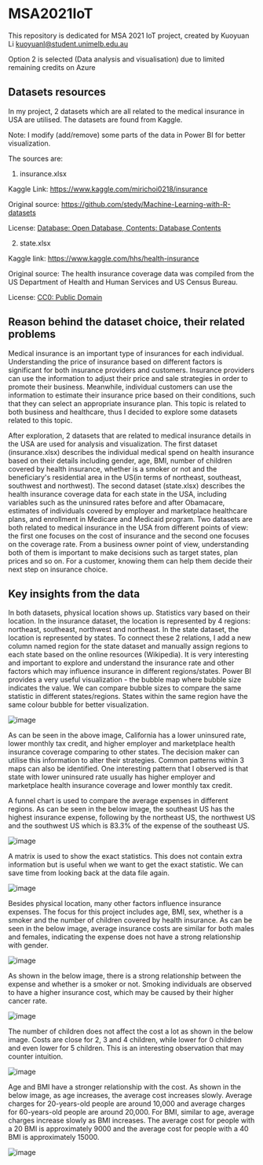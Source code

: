 # MSA2021IoT
This repository is dedicated for MSA 2021 IoT project, created by Kuoyuan Li kuoyuanl@student.unimelb.edu.au

Option 2 is selected (Data analysis and visualisation) due to limited remaining credits on Azure

## Datasets resources
In my project, 2 datasets which are all related to the medical insurance in USA are utilised. The datasets are found from Kaggle.

Note: I modify (add/remove) some parts of the data in Power BI for better visualization.

The sources are:

1. insurance.xlsx

Kaggle Link: https://www.kaggle.com/mirichoi0218/insurance

Original source: https://github.com/stedy/Machine-Learning-with-R-datasets

License: [Database: Open Database, Contents: Database Contents](https://opendatacommons.org/licenses/dbcl/1-0/)

2. state.xlsx

Kaggle link: https://www.kaggle.com/hhs/health-insurance

Original source: The health insurance coverage data was compiled from the US Department of Health and Human Services and US Census Bureau.

License: [CC0: Public Domain](https://creativecommons.org/publicdomain/zero/1.0/)

## Reason behind the dataset choice, their related problems
Medical insurance is an important type of insurances for each individual. Understanding the price of insurance based on different factors is significant for both insurance providers and customers. Insurance providers can use the information to adjust their price and sale strategies in order to promote their business. Meanwhile, individual customers can use the information to estimate their insurance price based on their conditions, such that they can select an appropriate insurance plan. This topic is related to both business and healthcare, thus I decided to explore some datasets related to this topic.

After exploration, 2 datasets that are related to medical insurance details in the USA are used for analysis and visualization. The first dataset (insurance.xlsx) describes the individual medical spend on health insurance based on their details including gender, age, BMI, number of children covered by health insurance, whether is a smoker or not and the beneficiary's residential area in the US(in terms of northeast, southeast, southwest and northwest). The second dataset (state.xlsx) describes the health insurance coverage data for each state in the USA, including variables such as the uninsured rates before and after Obamacare, estimates of individuals covered by employer and marketplace healthcare plans, and enrollment in Medicare and Medicaid program. Two datasets are both related to medical insurance in the USA from different points of view: the first one focuses on the cost of insurance and the second one focuses on the coverage rate. From a business owner point of view, understanding both of them is important to make decisions such as target states, plan prices and so on. For a customer, knowing them can help them decide their next step on insurance choice.

## Key insights from the data
In both datasets, physical location shows up. Statistics vary based on their location. In the insurance dataset, the location is represented by 4 regions: northeast, southeast, northwest and northeast. In the state dataset, the location is represented by states. To connect these 2 relations, I add a new column named region for the state dataset and manually assign regions to each state based on the online resources (Wikipedia). It is very interesting and important to explore and understand the insurance rate and other factors which may influence insurance in different regions/states. Power BI provides a very useful visualization - the bubble map where bubble size indicates the value. We can compare bubble sizes to compare the same statistic in different states/regions. States within the same region have the same colour bubble for better visualization.

![image](https://user-images.githubusercontent.com/66192678/133436385-3d84f4af-18a9-4b63-aca7-0a987d4f0efb.png)

As can be seen in the above image, California has a lower uninsured rate, lower monthly tax credit, and higher employer and marketplace health insurance coverage comparing to other states. The decision maker can utilise this information to alter their strategies. Common patterns within 3 maps can also be identified. One interesting pattern that I observed is that state with lower uninsured rate usually has higher employer and marketplace health insurance coverage and lower monthly tax credit.

A funnel chart is used to compare the average expenses in different regions. As can be seen in the below image, the southeast US has the highest insurance expense, following by the northeast US, the northwest US and the southwest US which is 83.3% of the expense of the southeast US.

![image](https://user-images.githubusercontent.com/66192678/133437326-9ceca15c-5116-424d-8dd7-e48fbe0c0c7d.png)

A matrix is used to show the exact statistics. This does not contain extra information but is useful when we want to get the exact statistic. We can save time from looking back at the data file again.

![image](https://user-images.githubusercontent.com/66192678/133437553-4bbc6db8-064a-4668-800d-6c0b5f5f0562.png)

Besides physical location, many other factors influence insurance expenses. The focus for this project includes age, BMI, sex, whether is a smoker and the number of children covered by health insurance. As can be seen in the below image, average insurance costs are similar for both males and females, indicating the expense does not have a strong relationship with gender. 

![image](https://user-images.githubusercontent.com/66192678/133438804-e695b975-859e-4cab-89fc-67bd19931954.png)

As shown in the below image, there is a strong relationship between the expense and whether is a smoker or not. Smoking individuals are observed to have a higher insurance cost, which may be caused by their higher cancer rate. 

![image](https://user-images.githubusercontent.com/66192678/133439072-78b22f82-a2a5-49a5-99a1-668994a220fe.png)

The number of children does not affect the cost a lot as shown in the below image. Costs are close for 2, 3 and 4 children, while lower for 0 children and even lower for 5 children. This is an interesting observation that may counter intuition. 

![image](https://user-images.githubusercontent.com/66192678/133439770-fc5e91fc-7f8f-4391-9ad8-2004ba3dcc78.png)

Age and BMI have a stronger relationship with the cost. As shown in the below image, as age increases, the average cost increases slowly. Average charges for 20-years-old people are around 10,000 and average charges for 60-years-old people are around 20,000. For BMI, similar to age, average charges increase slowly as BMI increases. The average cost for people with a 20 BMI is approximately 9000 and the average cost for people with a 40 BMI is approximately 15000.

![image](https://user-images.githubusercontent.com/66192678/133439897-8e327ad2-a637-4670-a8b0-c3b00a332d66.png)
